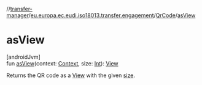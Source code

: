 //[transfer-manager](../../../index.md)/[eu.europa.ec.eudi.iso18013.transfer.engagement](../index.md)/[QrCode](index.md)/[asView](as-view.md)

# asView

[androidJvm]\
fun [asView](as-view.md)(context: [Context](https://developer.android.com/reference/kotlin/android/content/Context.html), size: [Int](https://kotlinlang.org/api/latest/jvm/stdlib/kotlin/-int/index.html)): [View](https://developer.android.com/reference/kotlin/android/view/View.html)

Returns the QR code as
a [View](https://developer.android.com/reference/kotlin/android/view/View.html) with the
given [size](as-view.md).
